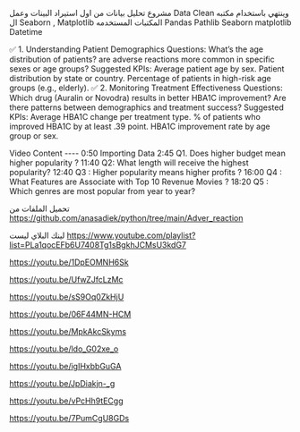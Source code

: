 مشروع تحليل بيانات من اول استيراد البينات وعمل Data Clean  وينتهي باستخدام مكتبه  ال Seaborn , Matplotlib 
المكتبات المستخدمه 
Pandas 
Pathlib 
Seaborn 
matplotlib
Datetime

✅ 1. Understanding Patient Demographics
Questions:
What’s the age distribution of patients?
are adverse reactions more common in specific sexes or age groups?
Suggested KPIs:
Average patient age by sex.
Patient distribution by state or country.
Percentage of patients in high-risk age groups (e.g., elderly).
✅ 2. Monitoring Treatment Effectiveness
Questions:
Which drug (Auralin or Novodra) results in better HBA1C improvement?
Are there patterns between demographics and treatment success?
Suggested KPIs:
Average HBA1C change per treatment type.
% of patients who improved HBA1C by at least .39 point.
HBA1C improvement rate by age group or sex.

Video Content ---- 
0:50  Importing Data 
2:45 Q1. Does higher budget mean higher popularity ?
11:40 Q2: What length will receive the highest popularity?
12:40 Q3 : Higher popularity means higher profits ?
16:00 Q4 : What Features are Associate with Top 10 Revenue Movies ?
18:20  Q5 : Which genres are most popular from year to year?






تحميل الملفات من 
https://github.com/anasadiek/python/tree/main/Adver_reaction




لينك البلاي ليست 
https://www.youtube.com/playlist?list=PLa1qocEFb6U7408Tg1sBgkhJCMsU3kdG7

https://youtu.be/1DpEOMNH6Sk

https://youtu.be/UfwZJfcLzMc

https://youtu.be/sS9Oq0ZkHjU

https://youtu.be/06F44MN-HCM

https://youtu.be/MpkAkcSkyms

https://youtu.be/ldo_G02xe_o

https://youtu.be/igIHxbbGuGA

https://youtu.be/JpDiakjn-_g

https://youtu.be/vPcHh9tECgg

https://youtu.be/7PumCgU8GDs
